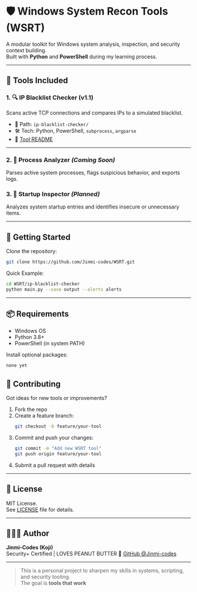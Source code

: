 # 🛡️ Windows System Recon Tools (WSRT)

A modular toolkit for Windows system analysis, inspection, and security context building.  
Built with **Python** and **PowerShell** during my learning process.

---

## 🧰 Tools Included

### 1. 🔍 IP Blacklist Checker (v1.1)
Scans active TCP connections and compares IPs to a simulated blacklist.

- 📁 Path: `ip-blacklist-checker/`
- 🛠️ Tech: Python, PowerShell, `subprocess`, `argparse`
- 📄 [Tool README](ip-blacklist-checker/README.md)

---

### 2. 🧪 Process Analyzer *(Coming Soon)*
Parses active system processes, flags suspicious behavior, and exports logs.

### 3. 🚦 Startup Inspector *(Planned)*
Analyzes system startup entries and identifies insecure or unnecessary items.

---

## 🚀 Getting Started

Clone the repository:
```bash
git clone https://github.com/Jinmi-codes/WSRT.git
```
Quick Example:
```bash
cd WSRT/ip-blacklist-checker
python main.py --save output --alerts alerts
```

---

## 📦 Requirements

- Windows OS
- Python 3.8+
- PowerShell (in system PATH)


Install optional packages:
```bash
none yet
```


## 🤝 Contributing

Got ideas for new tools or improvements?

1. Fork the repo
2. Create a feature branch:
   ```bash
   git checkout -b feature/your-tool
   ```
3. Commit and push your changes:
   ```bash
   git commit -m "Add new WSRT tool"
   git push origin feature/your-tool
   ```
4. Submit a pull request with details

---

## 📄 License

MIT License.  
See [LICENSE](LICENSE) file for details.

---

## 👨🏽‍💻 Author

**Jinmi-Codes (Koji)**  
Security+ Certified | LOVES PEANUT BUTTER
🔗 [GitHub @Jinmi-codes](https://github.com/Jinmi-codes)

---

> This is a personal project to sharpen my skills in systems, scripting, and security tooling.  
> The goal is **tools that work**
